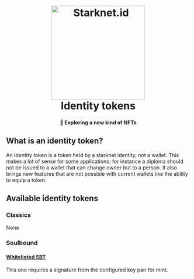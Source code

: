 <h1 align="center">
  <br>
  <img src="https://www.starknet.id/visuals/StarknetIdLogo.png" alt="Starknet.id" width="256">
  <br>
  Identity tokens
</h1>

<h4 align="center">💫 Exploring a new kind of NFTs</h4>

## What is an identity token?
An identity token is a token held by a starknet identity, not a wallet. This makes a lot of sense for some applications: for instance a diploma should not be issued to a wallet that can change owner but to a person. It also brings new features that are not possible with current wallets like the ability to equip a token.

## Available identity tokens 

### Classics
None

### Soulbound

#### [Whitelisted SBT](./src/presets/whitelisted_sbt.cairo)
This one requires a signature from the configured key pair for mint.